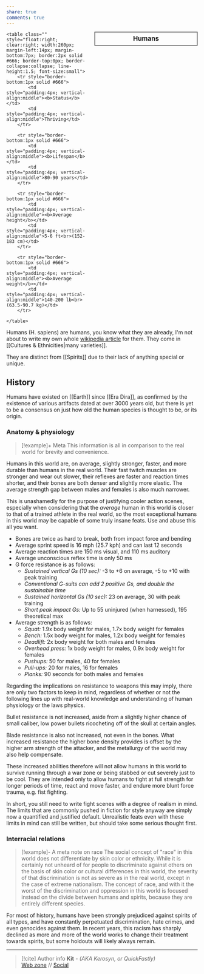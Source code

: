 ```yaml
---
share: true
comments: true
---
```


<div>
  <span style="float:right; width:260px; margin-left:14px; border:2px solid #666; line-height:1.5; font-size:larger; font-weight:bold; text-align:center; padding:4px">Humans</span>
  
	<table class="" style="float:right; clear:right; width:260px; margin-left:14px; margin-bottom:7px; border:2px solid #666; border-top:0px; border-collapse:collapse; line-height:1.5; font-size:small">
		<tr style="border-bottom:1px solid #666">
			<td style="padding:4px; vertical-align:middle"><b>Status</b></td>
			<td style="padding:4px; vertical-align:middle">Thriving</td>
		</tr>
	
		<tr style="border-bottom:1px solid #666">
			<td style="padding:4px; vertical-align:middle"><b>Lifespan</b></td>
			<td style="padding:4px; vertical-align:middle">80-90 years</td>
		</tr>
	
		<tr style="border-bottom:1px solid #666">
			<td style="padding:4px; vertical-align:middle"><b>Average height</b></td>
			<td style="padding:4px; vertical-align:middle">5-6 ft<br>(152-183 cm)</td>
		</tr>
		
		<tr style="border-bottom:1px solid #666">
			<td style="padding:4px; vertical-align:middle"><b>Average weight</b></td>
			<td style="padding:4px; vertical-align:middle">140-200 lb<br>(63.5-90.7 kg)</td>
		</tr>
		
    </table>
  </div>

Humans (H. sapiens) are humans, you know what they are already, I'm not about to write my own whole [wikipedia article](https://en.wikipedia.org/wiki/Human) for them. They come in [[Cultures & Ethnicities|many varieties]].

They are distinct from [[Spirits]] due to their lack of anything special or unique.

## History

Humans have existed on [[Earth]] since [[Era Dira]], as confirmed by the existence of various artifacts dated at over 3000 years old, but there is yet to be a consensus on just how old the human species is thought to be, or its origin.

### Anatomy & physiology

> [!example]+ Meta
> This information is all in comparison to the real world for brevity and convenience.

Humans in this world are, on average, slightly stronger, faster, and more durable than humans in the real world. Their fast twitch muscles are stronger and wear out slower, their reflexes are faster and reaction times shorter, and their bones are both denser and slightly more elastic. The average strength gap between males and females is also much narrower.

This is unashamedly for the purpose of justifying cooler action scenes, especially when considering that the *average* human in this world is closer to that of a trained athlete in the real world, so the most exceptional humans in this world may be capable of some truly insane feats. Use and abuse this all you want.

- Bones are twice as hard to break, both from impact force and bending
- Average sprint speed is 16 mph (25.7 kph) and can last 12 seconds
- Average reaction times are 150 ms visual, and 110 ms auditory
- Average unconscious reflex time is only 50 ms
- G force resistance is as follows:
	- *Sustained vertical Gs (10 sec):* -3 to +6 on average, -5 to +10 with peak training
	- *Conventional G-suits can add 2 positive Gs, and double the sustainable time*
	- *Sustained horizontal Gs (10 sec):* 23 on average, 30 with peak training
	- *Short peak impact Gs:* Up to 55 uninjured (when harnessed), 195 theoretical max
- Average strength is as follows:
	- *Squat:* 1.9x body weight for males, 1.7x body weight for females
	- *Bench:* 1.5x body weight for males, 1.2x body weight for females
	- *Deadlift:* 2x body weight for both males and females
	- *Overhead press:* 1x body weight for males, 0.9x body weight for females
	- *Pushups:* 50 for males, 40 for females
	- *Pull-ups:* 20 for males, 16 for females
	- *Planks:* 90 seconds for both males and females

Regarding the implications on resistance to weapons this may imply, there are only two factors to keep in mind, regardless of whether or not the following lines up with real-world knowledge and understanding of human physiology or the laws physics.

Bullet resistance is not increased, aside from a slightly higher chance of small caliber, low power bullets ricocheting off of the skull at certain angles.

Blade resistance is also not increased, not even in the bones. What increased resistance the higher bone density provides is offset by the higher arm strength of the attacker, and the metallurgy of the world may also help compensate.

These increased abilities therefore will not allow humans in this world to survive running through a war zone or being stabbed or cut severely just to be cool. They are intended only to allow humans to fight at full strength for longer periods of time, react and move faster, and endure more blunt force trauma, e.g. fist fighting.

In short, you still need to write fight scenes with a degree of realism in mind. The limits that are commonly pushed in fiction for style anyway are simply now a quantified and justified default. Unrealistic feats even with these limits in mind can still be written, but should take some serious thought first.

### Interracial relations

> [!example]- A meta note on race
> The social concept of "race" in this world does not differentiate by skin color or ethnicity. While it is certainly not unheard of for people to discriminate against others on the basis of skin color or cultural differences in this world, the severity of that discrimination is not as severe as in the real world, except in the case of extreme nationalism. The concept of race, and with it the worst of the discrimination and oppression in this world is focused instead on the divide between humans and spirits, because they are entirely different species.

For most of history, humans have been strongly prejudiced against spirits of all types, and have constantly perpetuated discrimination, hate crimes, and even genocides against them. In recent years, this racism has sharply declined as more and more of the world works to change their treatment towards spirits, but some holdouts will likely always remain.

-----
> [!cite] Author info
> **Kit** - *(AKA Kerosyn, or QuickFastly)*\
> [Web zone](https://kerosyn.link) // [Social](https://m.tripulse.link/@kit)